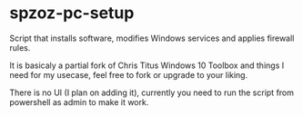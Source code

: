 # spzoz-pc-setup
Script that installs software, modifies Windows services and applies firewall rules.

It is basicaly a partial fork of Chris Titus Windows 10 Toolbox and things I need for my usecase, feel free to fork or upgrade to your liking.

There is no UI (I plan on adding it), currently you need to run the script from powershell as admin to make it work.
